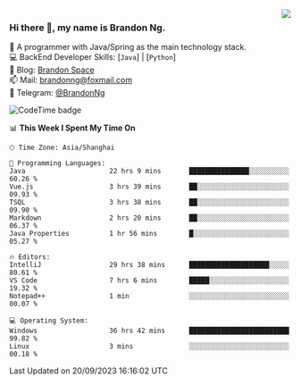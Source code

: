 <img  align="right" src="https://github-readme-stats-brandon0824.vercel.app/api/top-langs/?username=brandon0824&layout=compact">

### Hi there 👋, my name is Brandon Ng.

🌱 A programmer with Java/Spring as the main technology stack.  
💻 BackEnd Developer Skills: [`Java`] | [`Python`]  
📝 Blog: [Brandon Space](https://brandonng.tech)  
📫 Mail: brandonng@foxmail.com  
📰 Telegram: [@BrandonNg](https://t.me/BrandonNg24)  

![CodeTime badge](https://img.shields.io/endpoint?style=flat-square&url=https%3A%2F%2Fapi.codetime.dev%2Fshield%3Fid%3D128%26project%3D%26in%3D604800000)

<!--START_SECTION:waka-->
📊 **This Week I Spent My Time On** 

```text
🕑︎ Time Zone: Asia/Shanghai

💬 Programming Languages: 
Java                     22 hrs 9 mins       ███████████████░░░░░░░░░░   60.26 % 
Vue.js                   3 hrs 39 mins       ██░░░░░░░░░░░░░░░░░░░░░░░   09.93 % 
TSQL                     3 hrs 38 mins       ██░░░░░░░░░░░░░░░░░░░░░░░   09.90 % 
Markdown                 2 hrs 20 mins       ██░░░░░░░░░░░░░░░░░░░░░░░   06.37 % 
Java Properties          1 hr 56 mins        █░░░░░░░░░░░░░░░░░░░░░░░░   05.27 % 

🔥 Editors: 
IntelliJ                 29 hrs 38 mins      ████████████████████░░░░░   80.61 % 
VS Code                  7 hrs 6 mins        █████░░░░░░░░░░░░░░░░░░░░   19.32 % 
Notepad++                1 min               ░░░░░░░░░░░░░░░░░░░░░░░░░   00.07 % 

💻 Operating System: 
Windows                  36 hrs 42 mins      █████████████████████████   99.82 % 
Linux                    3 mins              ░░░░░░░░░░░░░░░░░░░░░░░░░   00.18 % 
```


 Last Updated on 20/09/2023 16:16:02 UTC
<!--END_SECTION:waka-->
